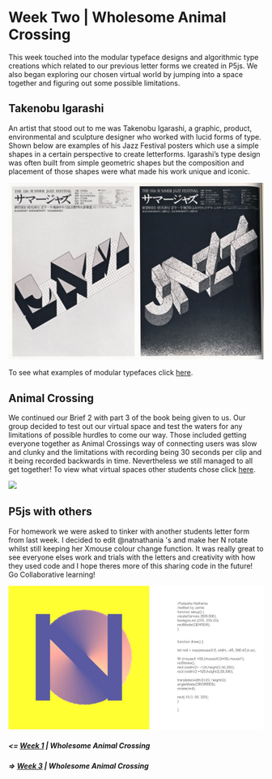# Week Two | Wholesome Animal Crossing
This week touched into the modular typeface designs and algorithmic type creations which related to our previous letter forms we created in P5js. We also began exploring our chosen virtual world by jumping into a space together and figuring out some possible limitations.

## Takenobu Igarashi
An artist that stood out to me was Takenobu Igarashi, a graphic, product, environmental and sculpture designer who worked with lucid forms of type. Shown below are examples of his Jazz Festival posters which use a simple shapes in a certain perspective to create letterforms. Igarashi’s type design was often built from simple geometric shapes but the composition and placement of those shapes were what made his work unique and iconic. 

![](1.jpg)

To see what examples of modular typefaces click [here](https://docs.google.com/presentation/d/1N2hAFp6si7UsVuPj1oMQ21_HHF858NbXZna0YQxOQio/edit#slide=id.p).

## Animal Crossing 

We continued our Brief 2 with part 3 of the book being given to us. Our group decided to test out our virtual space and test the waters for any limitations of possible hurdles to come our way. Those included getting everyone together as Animal Crossings way of connecting users was slow and clunky and the limitations with recording being 30 seconds per clip and it being recorded backwards in time. Nevertheless we still managed to all get together! To view what virtual spaces other students chose click [here](https://docs.google.com/presentation/d/1c1KexKLj99n7Z-FLky9NW8Zqkgk1uo2tdibFXJoCwYc/edit#slide=id.p).

![](Animalcrossing.gif)

## P5js with others
For homework we were asked to tinker with another students letter form from last week. I decided to edit @natnathania 's and make her N rotate whilst still keeping her Xmouse colour change function. It was really great to see everyone elses work and trials with the letters and creativity with how they used code and I hope theres more of this sharing code in the future! Go Collaborative learning! 

![](Codewords.jpg)


##### <= [Week 1](https://github.com/Jamtt/Codewords/blob/master/Week%201/Readme.md) | Wholesome Animal Crossing
##### => [Week 3](https://github.com/Jamtt/Codewords/blob/master/Week%203/Readme.md) | Wholesome Animal Crossing
